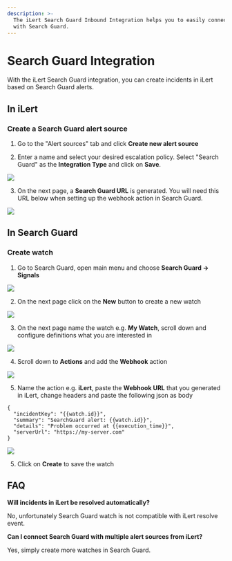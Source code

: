 ```yaml
---
description: >-
  The iLert Search Guard Inbound Integration helps you to easily connect iLert
  with Search Guard.
---
```


# Search Guard Integration

With the iLert Search Guard integration, you can create incidents in iLert based on Search Guard alerts.

## In iLert <a id="in-ilert"></a>

### Create a Search Guard alert source <a id="create-alert-source"></a>

1. Go to the "Alert sources" tab and click **Create new alert source**

2. Enter a name and select your desired escalation policy. Select "Search Guard" as the **Integration Type** and click on **Save**.

![](../.gitbook/assets/screenshot_10_02_21__22_47.png)

3. On the next page, a **Search Guard URL** is generated. You will need this URL below when setting up the webhook action in Search Guard.

![](../.gitbook/assets/screenshot_10_02_21__22_48.png)

## In Search Guard <a id="in-topdesk"></a>

### Create watch <a id="create-action-sequences"></a>

1. Go to Search Guard, open main menu and choose **Search Guard -&gt; Signals**

![](../.gitbook/assets/screenshot_10_02_21__22_49.png)

2. On the next page click on the **New** button to create a new watch

![](../.gitbook/assets/screenshot_10_02_21__22_53.png)

3. On the next page name the watch e.g. **My Watch**, scroll down and configure definitions what you are interested in

![](../.gitbook/assets/screenshot_10_02_21__22_56.png)

4. Scroll down to **Actions** and add the **Webhook** action

![](../.gitbook/assets/screenshot_10_02_21__23_00.png)

5. Name the action e.g. **iLert**, paste the **Webhook URL** that you generated in iLert, change headers and paste the following json as body

```text
{
  "incidentKey": "{{watch.id}}",
  "summary": "SearchGuard alert: {{watch.id}}",
  "details": "Problem occurred at {{execution_time}}",
  "serverUrl": "https://my-server.com"
}
```

![](../.gitbook/assets/screenshot_10_02_21__23_06.png)

5. Click on **Create** to save the watch

## FAQ <a id="faq"></a>

**Will incidents in iLert be resolved automatically?**

No, unfortunately Search Guard watch is not compatible with iLert resolve event.

**Can I connect Search Guard with multiple alert sources from iLert?**

Yes, simply create more watches in Search Guard.

